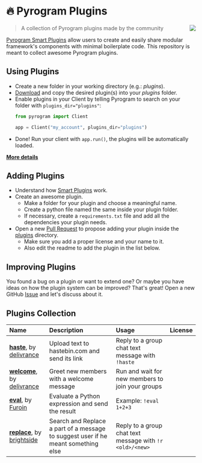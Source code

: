 # :fire: Pyrogram Plugins

<img align="right" src="https://emojipedia-us.s3.dualstack.us-west-1.amazonaws.com/thumbs/120/apple/155/jigsaw-puzzle-piece_1f9e9.png">

> A collection of Pyrogram plugins made by the community

[Pyrogram Smart Plugins](//docs.pyrogram.ml/resources/SmartPlugins) allow users to create and easily share modular framework's components with minimal boilerplate code. This repository is meant to collect awesome Pyrogram plugins.

## Using Plugins

- Create a new folder in your working directory (e.g.: *plugins*).
- [Download](https://github.com/pyrogram/plugins/archive/master.zip) and copy the desired plugin(s) into your *plugins* folder.
- Enable plugins in your Client by telling Pyrogram to search on your folder with `plugins_dir="plugins"`:
  ```python
  from pyrogram import Client

  app = Client("my_account", plugins_dir="plugins")
  ```
- Done! Run your client with `app.run()`, the plugins will be automatically loaded.

[**More details**](https://docs.pyrogram.ml/resources/SmartPlugins#using-smart-plugins)

## Adding Plugins

- Understand how [Smart Plugins](//docs.pyrogram.ml/resources/SmartPlugins) work.
- Create an awesome plugin.
  - Make a folder for your plugin and choose a meaningful name.
  - Create a python file named the same inside your plugin folder.
  - If necessary, create a `requirements.txt` file and add all the dependencies your plugin needs.
- Open a new [Pull Request](https://github.com/pyrogram/plugins/compare) to propose adding your plugin inside the [plugins](plugins) directory.
  - Make sure you add a proper license and your name to it.
  - Also edit the readme to add the plugin in the list below.

## Improving Plugins

You found a bug on a plugin or want to extend one? Or maybe you have ideas on how the plugin system can be improved? That's great! Open a new GitHub [Issue](issues/new) and let's discuss about it.

## Plugins Collection

Name | Description | Usage | License
:--- | :--- | :--- | :---
[**haste**](plugins/haste), by [delivrance](//github.com/delivrance) | Upload text to hastebin.com and send its link | Reply to a group chat text message with `!haste`
[**welcome**](plugins/welcome), by [delivrance](//github.com/delivrance) | Greet new members with a welcome message | Run and wait for new members to join your groups
[**eval**](plugins/eval), by [Furoin](//github.com/Furoin) | Evaluate a Python expression and send the result | Example: `!eval 1+2+3`
[**replace**](plugins/replace), by [brightside](//github.com/bright5ide) | Search and Replace a part of a message to suggest user if he meant something else  | Reply to a group chat text message with `!r <old>/<new>`
